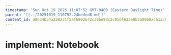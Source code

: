 ```yaml
---
timestamp: 'Sun Oct 19 2025 11:07:52 GMT-0400 (Eastern Daylight Time)'
parent: '[[../20251019_110752.24beded6.md]]'
content_id: d8b34b54a228231f5af6802642c39be9dc2c05bf633e8b3a80b0aca1ac93821f
---
```


# implement: Notebook
